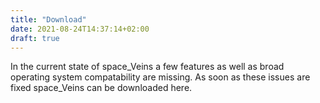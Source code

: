 ```yaml
---
title: "Download"
date: 2021-08-24T14:37:14+02:00
draft: true
---
```


In the current state of space_Veins a few features as well as broad operating system compatability are missing.
As soon as these issues are fixed space_Veins can be downloaded here.
